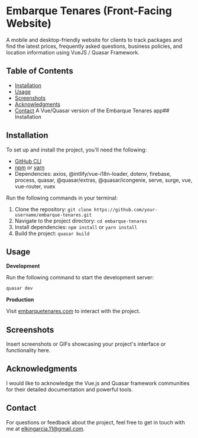 # Embarque Tenares (Front-Facing Website)

A mobile and desktop-friendly website for clients to track packages and find the latest prices, frequently asked questions, business policies, and location information using VueJS / Quasar Framework.

## Table of Contents

- [Installation](#installation)
- [Usage](#usage)
- [Screenshots](#screenshots)
- [Acknowledgments](#acknowledgments)
- [Contact](#contact)
  A Vue/Quasar version of the Embarque Tenares app## Installation

## Installation

To set up and install the project, you'll need the following:

- [GitHub CLI](https://github.com/git-guides/install-git)
- [npm](https://docs.npmjs.com/) or [yarn](https://classic.yarnpkg.com/en/docs/install/)
- Dependencies: axios, @intlify/vue-i18n-loader, dotenv, firebase, process, quasar, @quasar/extras, @quasar/icongenie, serve, surge, vue, vue-router, vuex

Run the following commands in your terminal:

1. Clone the repository: `git clone https://github.com/your-username/embarque-tenares.git`
2. Navigate to the project directory: `cd embarque-tenares`
3. Install dependencies: `npm install` or `yarn install`
4. Build the project: `quasar build`

## Usage

<b>Development</b>

Run the following command to start the development server:

```bash
quasar dev
```

<b>Production</b>

Visit [embarquetenares.com](https://embarquetenares.com) to interact with the project.

## Screenshots

Insert screenshots or GIFs showcasing your project's interface or functionality here.

## Acknowledgments

I would like to acknowledge the Vue.js and Quasar framework communities for their detailed documentation and powerful tools.

## Contact

For questions or feedback about the project, feel free to get in touch with me at elkingarcia.11@gmail.com.
